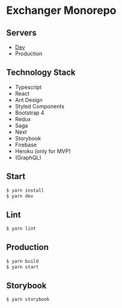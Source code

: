 # Exchanger Monorepo

## Servers

- [Dev](https://exchanger-dev.herokuapp.com/)
- Production

## Technology Stack

- Typescript
- React
- Ant Design
- Styled Components
- Bootstrap 4
- Redux
- Saga
- Next
- Storybook
- Firebase
- Heroku (only for MVP)
- (GraphQL)

## Start

```bash
$ yarn install
$ yarn dev
```

## Lint

```bash
$ yarn lint
```

## Production

```bash
$ yarn build
$ yarn start
```

## Storybook

```bash
$ yarn storybook
```
